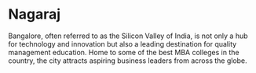 # Nagaraj
Bangalore, often referred to as the Silicon Valley of India, is not only a hub for technology and innovation but also a leading destination for quality management education. Home to some of the best MBA colleges in the country, the city attracts aspiring business leaders from across the globe.

